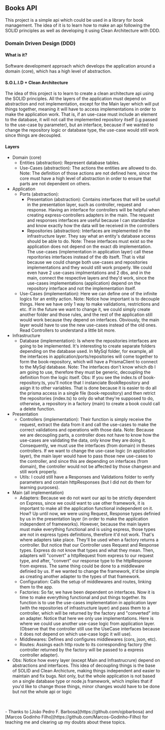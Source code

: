 ## Books API
This project is a simple api which could be used in a library for book management. The idea of it is to learn how to make an api following the SOLID principles as well as developing it using Clean Architecture with DDD.

### Domain Driven Design (DDD)

#### What is it? 
Software development approach which develops the application around a domain (core), which has a high level of abstraction.

#### S.O.L.I.D + Clean Architecture
The idea of this project is to learn to create a clean architecture api using the SOLID principles. All the layers of the application must depend on abstraction and not implementation, except for the Main layer which will put things together, meaning it will have to access implementations in order to make the application work. That is, if an use-case must include an element to the database, it will not call the implemented repository itself (i.g passed to the use-case by parameter), but an interface, because if we wanted to change the repository logic or database type, the use-case would still work since things are decoupled.

#### Layers
- Domain (core)
  - Entities (abstraction): Represent database tables.
  - Use-Cases (abstraction): The actions the entities are allowed to do. Note: The definition of those actions are not defined here, since the core must have a high level of abstraction in order to ensure that parts are not dependent on others.
- Application
  - Ports (abstraction):
    - Presentation (abstraction): Contains interfaces that will be usefull in the presentation layer, such as controller, request and response. Having an interface for controllers will be helpful when creating express-controllers adapters in the main. The request and responses interfaces are useful because I can standardize and know exactly how the data will be received in the controllers
    - Repositories (abstraction): Interfaces are implemented in the infrastructure layer. They say what an entity's database access should be able to do. 
    Note: These interfaces must exist so the application does not depend on the exact db implementation. The use-cases (implementation in application layer) call these reporitories interfaces instead of the db itseft. That is vital because we could change both use-cases and repositories implementations and they would still work properly. We could even have 2 use-cases implmentations and 2 dbs, and in the main, connect the respective layers and they'd work, since the use-cases implementations (application) depend on the repository interface and not the implementation itself.
  - Use-Cases (implementation): Here we can define one of the infinite logics for an entity action. 
  Note: Notice how important is to decouple things. Here we have only 1 way to make validations, restrictions and etc. If in the future we want to change it, we could simply create another folder and those rules, and the rest of the application still would work because they depend on interfaces. Obviously, the main layer would have to use the new use-cases instead of the old ones. Read Controllers to understand a little bit more.
- Infrastructure
  - Database (implementation): Is where the repositories interfaces are going to be implemented. It's interesting to create separate folders depending on the database used. In MySql folder, for example, all the interfaces in application/ports/repositories will come together to form the book-repository, which will have a PrismaClient to connect to the MySql database. 
  Note: The interfaces don't know which db I am going to use, therefore they must be generic, decoupling the definition from the logic itself. Obs: If you see the index.ts of book-repository.ts, you'll notice that I instanciate BookRepository and asign it to other variables. That is done because it is easier to do all the prisma access in a single file (book-repository) and then retrict the repositories (index.ts) to only do what they're supposed to do, otherwise, a repository in a factory (main) to create a book could call a delete function.
- Presentation
  - Controllers (implementation): Their function is simply receive the request, extract the data from it and call the use-cases to make the correct validations and operations with those data. 
  Note: Because we are decoupling parts, a controller does not have to know how the use-cases are validating the data, only know they are doing it. Consequently, we must use the interfaces (from domain) in theses controllers. If we want to change the use-case logic (in application layer), the main layer would have to pass those new use-cases to the controller, and since this are depending on interfaces (from domain), the controller would not be affected by those changesn and still work properly.
  - Utils: I could still have a Responses and Validations folder to verify parameters and contain httpResponses (but I did not do them for learning purposes).
- Main (all implementation)
  - Adapters: Because we do not want our api to be strictly dependent on Express, since we could want to use other framework, it is important to make all the application functional independent on it. How? Up until now, we were using Request, Response types definied by us in the presentation layer (in order to make the application independent of frameworks). However, because the main layers must make everything functional and is using express, those types are not in express types definitions, therefore it'd not work. That's where adapters take place. They'll be used when a factory returns a controller. But notice that our Controller uses Request and Response types. Express do not know that types and what they mean. Then, adapters will "convert" a httpRequest from express to our request type, and after, "convert" our response type to the httpResponse from express. The same thing could be done to a middleware definied by us. If we wanted to change the framework, it'd be simple as creating another adapter to the types of that framework.
  - Configuration: Calls the setup of middlewares and routes, linking them to the app.
  - Factories: So far, we have been dependent on interfaces. Now it is time to make everything functional and put things together. Its function is to use the use-cases implementation in application layer (with the repositories of infrastructure layer) and pass them to a controller, which will be returned by the factory and "converted" into an adapter. Notice that here we only use implementations. Here is where we could use another use-case logic from application layer. (Observe that the controller still use the UseCase interfaces because it does not depend on which use-case logic it will use).
  - Middlewares: Defines and configures middlewares (cors, json, etc).
  - Routes: Assings each http route to its corresponding factory (the controller returned by the factory will be passed to a express controller adapter).
- Obs: Notice how every layer (except Main and Infrastrucrure) depend on abstractions and interfaces. This idea of decoupling things is the base of SOLID and Clean Archicture, making things independent and easier to maintain and fix bugs. Not only, but the whole application is not based on a single database type or node.js framework, which implies that if you'd like to change those things, minor changes would have to be done but not the whole api or logic
<br>
<br>
- Thanks to [João Pedro F. Barbosa](https://github.com/ojpbarbosa) and [Marcos Godinho Filho](https://github.com/Marcos-Godinho-Filho) for teaching me and clearing up my doubts about these topics.